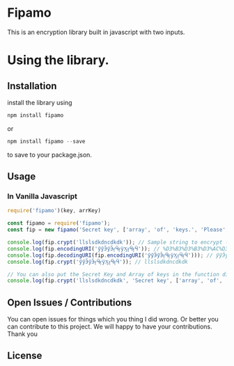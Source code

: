 
# Fipamo
This is an encryption library built in javascript with two inputs.

# Using the library.

## Installation

install the library using 

```js
npm install fipamo
```
or 

```js
npm install fipamo --save
```
to save to your package.json.

## Usage


### In Vanilla Javascript

```js
require('fipamo')(key, arrKey)
```


```js
const fipamo = require('fipamo');
const fip = new fipamo('Secret key', ['array', 'of', 'keys.', 'Please', 'this', 'is', 'compulsory']);

console.log(fip.crypt('llslsdkdncdkdk')); // Sample string to encrypt --> result = ӳӳӬӳӬӻӴӻӱӼӻӴӻӴ
console.log(fip.encodingURI('ӳӳӬӳӬӻӴӻӱӼӻӴӻӴ')); // %D3%B3%D3%B3%D3%AC%D3%B3%D3%AC%D3%BB%D3%B4%D3%BB%D3%B1%D3%BC%D3%BB%D3%B4%D3%BB%D3%B4 
console.log(fip.decodingURI(fip.encodingURI('ӳӳӬӳӬӻӴӻӱӼӻӴӻӴ'))); // ӳӳӬӳӬӻӴӻӱӼӻӴӻӴ
console.log(fip.crypt('ӳӳӬӳӬӻӴӻӱӼӻӴӻӴ')); // llslsdkdncdkdk

// You can also put the Secret Key and Array of keys in the function directly
console.log(fip.crypt('llslsdkdncdkdk', 'Secret key', ['array', 'of', 'keys.', 'Please', 'this', 'is', 'compulsory'])); // Sample string to encrypt --> result = ӳӳӬӳӬӻӴӻӱӼӻӴӻӴ

```


## Open Issues / Contributions

You can open issues for things which you thing I did wrong. Or better you can contribute to this project. We will happy to have your contributions. Thank you

## License

